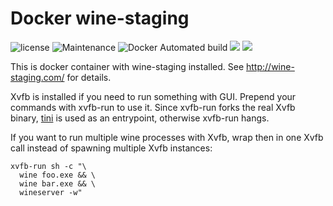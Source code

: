 # Docker wine-staging

![license](https://img.shields.io/github/license/tobix/wine-staging.svg)
![Maintenance](https://img.shields.io/maintenance/yes/2019.svg)
![Docker Automated build](https://img.shields.io/docker/automated/tobix/wine-staging.svg)
[![](https://images.microbadger.com/badges/image/tobix/wine-staging.svg)](https://microbadger.com/images/tobix/wine-staging "Get your own image badge on microbadger.com")
[![](https://images.microbadger.com/badges/commit/tobix/wine-staging.svg)](https://microbadger.com/images/tobix/wine-staging "Get your own commit badge on microbadger.com")

This is docker container with wine-staging installed. See
http://wine-staging.com/ for details.

Xvfb is installed if you need to run something with GUI. Prepend your commands
with xvfb-run to use it. Since xvfb-run forks the real Xvfb binary, [tini] is
used as an entrypoint, otherwise xvfb-run hangs.

If you want to run multiple wine processes with Xvfb, wrap then in one Xvfb
call instead of spawning multiple Xvfb instances:

    xvfb-run sh -c "\
      wine foo.exe && \
      wine bar.exe && \
      wineserver -w"

[tini]: https://github.com/krallin/tini
